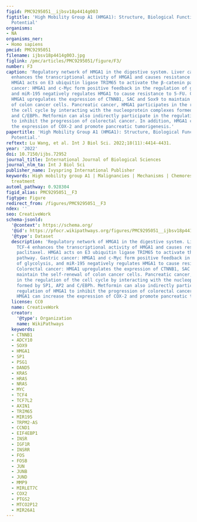 ```yaml
---
figid: PMC9295051__ijbsv18p4414g003
figtitle: 'High Mobility Group A1 (HMGA1): Structure, Biological Function, and Therapeutic
  Potential'
organisms:
- NA
organisms_ner:
- Homo sapiens
pmcid: PMC9295051
filename: ijbsv18p4414g003.jpg
figlink: /pmc/articles/PMC9295051/figure/F3/
number: F3
caption: 'Regulatory network of HMGA1 in the digestive system. Liver cancer: TCF-4
  enhances the transcriptional activity of HMGA1 and causes resistance to paclitaxel.
  HMGA1 acts on E3 ubiquitin ligase TRIM65 to activate the β-catenin pathway. Gastric
  cancer: HMGA1 and c-Myc form positive feedback in the regulation of glycolysis,
  and miR-195 negatively regulates HMGA1 to cause resistance to 5-FU. Colorectal cancer:
  HMGA1 upregulates the expression of CTNNB1, SAC and Sox9 to maintain the self-renewal
  of colon cancer cells. Pancreatic cancer, HMGA1 participates in the regulation of
  the cell cycle by interacting with the nucleoprotein complexes formed by SP1, AP2
  and C/EBPh. Metformin can also indirectly participate in the regulation of HMGA1
  to inhibit the progression of colorectal cancer. In addition, HMGA1 can increase
  the expression of COX-2 and promote pancreatic tumorigenesis.'
papertitle: 'High Mobility Group A1 (HMGA1): Structure, Biological Function, and Therapeutic
  Potential.'
reftext: Lu Wang, et al. Int J Biol Sci. 2022;18(11):4414-4431.
year: '2022'
doi: 10.7150/ijbs.72952
journal_title: International Journal of Biological Sciences
journal_nlm_ta: Int J Biol Sci
publisher_name: Ivyspring International Publisher
keywords: High mobility group A1 | Malignancies | Mechanisms | Chemoresistance | Targeting
  treatment
automl_pathway: 0.928304
figid_alias: PMC9295051__F3
figtype: Figure
redirect_from: /figures/PMC9295051__F3
ndex: ''
seo: CreativeWork
schema-jsonld:
  '@context': https://schema.org/
  '@id': https://pfocr.wikipathways.org/figures/PMC9295051__ijbsv18p4414g003.html
  '@type': Dataset
  description: 'Regulatory network of HMGA1 in the digestive system. Liver cancer:
    TCF-4 enhances the transcriptional activity of HMGA1 and causes resistance to
    paclitaxel. HMGA1 acts on E3 ubiquitin ligase TRIM65 to activate the β-catenin
    pathway. Gastric cancer: HMGA1 and c-Myc form positive feedback in the regulation
    of glycolysis, and miR-195 negatively regulates HMGA1 to cause resistance to 5-FU.
    Colorectal cancer: HMGA1 upregulates the expression of CTNNB1, SAC and Sox9 to
    maintain the self-renewal of colon cancer cells. Pancreatic cancer, HMGA1 participates
    in the regulation of the cell cycle by interacting with the nucleoprotein complexes
    formed by SP1, AP2 and C/EBPh. Metformin can also indirectly participate in the
    regulation of HMGA1 to inhibit the progression of colorectal cancer. In addition,
    HMGA1 can increase the expression of COX-2 and promote pancreatic tumorigenesis.'
  license: CC0
  name: CreativeWork
  creator:
    '@type': Organization
    name: WikiPathways
  keywords:
  - CTNNB1
  - ADCY10
  - SOX9
  - HMGA1
  - SP1
  - PSG1
  - DAND5
  - KRAS
  - HRAS
  - NRAS
  - MYC
  - TCF4
  - TCF7L2
  - AXIN1
  - TRIM65
  - MIR195
  - TRPM2-AS
  - CCND1
  - EIF4EBP1
  - INSR
  - IGF1R
  - INSRR
  - FOS
  - FOSB
  - JUN
  - JUNB
  - JUND
  - MMP9
  - MIRLET7C
  - COX2
  - PTGS2
  - MTCO2P12
  - MIR26A1
---
```


